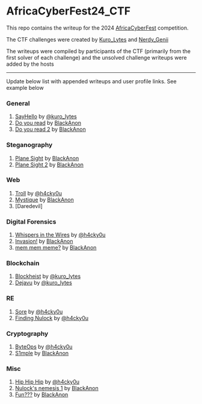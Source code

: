 # AfricaCyberFest24_CTF
This repo contains the writeup for the 2024 [AfricaCyberFest](https://twitter.com/AfricaCyberFest) competition.

The CTF challenges were created by [Kuro_Lytes](https://twitter.com/Kuro_Lytes) and [Nerdy_Genii](https://twitter.com/Nerdy_Genii)

The writeups were compiled by participants of the CTF (primarily from the first solver of each challenge) and the unsolved challenge writeups were added by the hosts

---
Update below list with appended writeups and user profile links. See example below

### General 
1. [SayHello](https://github.com/M4xHedRum/AfricaCyberFest24_CTF/blob/main/Writeup/SayHello.md) by [@kuro_lytes](https://twitter.com/kuro_lytes)
2. [Do you read](https://github.com/M4xHedRum/AfricaCyberFest24_CTF/blob/main/Writeup/do_you_read.md) by [BlackAnon](https://x.com/BlackAnon22)
3. [Do you read 2](https://github.com/M4xHedRum/AfricaCyberFest24_CTF/blob/main/Writeup/do_you_read_2.md) by [BlackAnon](https://x.com/BlackAnon22)

### Steganography
1. [Plane Sight](https://github.com/M4xHedRum/AfricaCyberFest24_CTF/blob/main/Writeup/plane_sight.md) by [BlackAnon](https://x.com/BlackAnon22)
2. [Plane Sight 2](https://github.com/M4xHedRum/AfricaCyberFest24_CTF/blob/main/Writeup/plane_sight_2.md) by [BlackAnon](https://x.com/BlackAnon22)

### Web
1. [Troll](https://github.com/M4xHedRum/AfricaCyberFest24_CTF/blob/main/Writeup/Troll.md) by [@h4cky0u](https://x.com/0xMarkUche)
2. [Mystique](https://github.com/M4xHedRum/AfricaCyberFest24_CTF/blob/main/Writeup/mystique.md) by [BlackAnon](https://x.com/BlackAnon22)
3. [Daredevil]

### Digital Forensics
1. [Whispers in the Wires](https://github.com/M4xHedRum/AfricaCyberFest24_CTF/blob/main/Writeup/Whispers%20In%20The%20Wires.md) by [@h4cky0u](https://x.com/0xMarkUche)
2. [Invasion!](https://github.com/M4xHedRum/AfricaCyberFest24_CTF/blob/main/Writeup/Invasion!.md) by [BlackAnon](https://x.com/BlackAnon22)
3. [mem mem meme?](https://github.com/M4xHedRum/AfricaCyberFest24_CTF/blob/main/Writeup/mem_mem_meme%3F.md) by [BlackAnon](https://x.com/BlackAnon22)

### Blockchain 
1. [Blockheist](https://github.com/M4xHedRum/AfricaCyberFest24_CTF/blob/main/Writeup/Blockheist.md) by [@kuro_lytes](https://twitter.com/kuro_lytes)
2. [Dejavu](https://github.com/M4xHedRum/AfricaCyberFest24_CTF/blob/main/Writeup/Dejavu.md) by [@kuro_lytes](https://twitter.com/kuro_lytes)

### RE
1. [Sore](https://github.com/M4xHedRum/AfricaCyberFest24_CTF/blob/main/Writeup/Sore.md) by [@h4cky0u](https://x.com/0xMarkUche)
2. [Finding Nulock](https://github.com/M4xHedRum/AfricaCyberFest24_CTF/blob/main/Writeup/FindingNulock.md) by [@h4cky0u](https://x.com/0xMarkUche)

### Cryptography
1. [ByteOps](https://github.com/M4xHedRum/AfricaCyberFest24_CTF/blob/main/Writeup/ByteOps.md) by [@h4cky0u](https://x.com/0xMarkUche)
2. [S1mple](https://github.com/M4xHedRum/AfricaCyberFest24_CTF/blob/main/Writeup/S1mple.md) by [BlackAnon](https://x.com/BlackAnon22)

### Misc
1. [Hip Hip Hip](https://github.com/M4xHedRum/AfricaCyberFest24_CTF/blob/main/Writeup/HipHipHip.md) by [@h4cky0u](https://x.com/0xMarkUche)
2. [Nulock's nemesis 1](https://github.com/M4xHedRum/AfricaCyberFest24_CTF/blob/main/Writeup/nulock.md) by [BlackAnon](https://x.com/BlackAnon22)
3. [Fun???](https://github.com/M4xHedRum/AfricaCyberFest24_CTF/blob/main/Writeup/fun%3F%3F%3F.md) by [BlackAnon](https://x.com/BlackAnon22)
